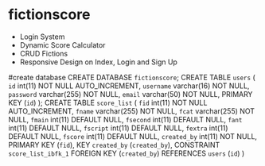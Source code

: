 # fictionscore
* Login System
* Dynamic Score Calculator
* CRUD Fictions
* Responsive Design on Index, Login and Sign Up

#create database
CREATE DATABASE `fictionscore`;
CREATE TABLE `users` (
  `id` int(11) NOT NULL AUTO_INCREMENT,
  `username` varchar(16) NOT NULL,
  `password` varchar(255) NOT NULL,
  `email` varchar(50) NOT NULL,
  PRIMARY KEY (`id`)
);
CREATE TABLE `score_list` (
  `fid` int(11) NOT NULL AUTO_INCREMENT,
  `fname` varchar(255) NOT NULL,
  `fcat` varchar(255) NOT NULL,
  `fmain` int(11) DEFAULT NULL,
  `fsecond` int(11) DEFAULT NULL,
  `fant` int(11) DEFAULT NULL,
  `fscript` int(11) DEFAULT NULL,
  `fextra` int(11) DEFAULT NULL,
  `fscore` int(11) DEFAULT NULL,
  `created_by` int(11) NOT NULL,
  PRIMARY KEY (`fid`),
  KEY `created_by` (`created_by`),
  CONSTRAINT `score_list_ibfk_1` FOREIGN KEY (`created_by`) REFERENCES `users` (`id`)
)

